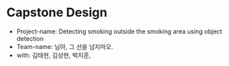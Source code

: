 # Capstone Design
 + Project-name: Detecting smoking outside the smoking area using object detection
 + Team-name: 님아, 그 선을 넘지마오.
 + with: 김태현, 김상현, 박지훈, 
